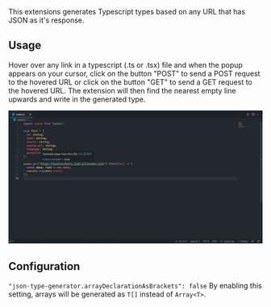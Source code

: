 This extensions generates Typescript types based on any URL that has JSON as it's response.

## Usage

Hover over any link in a typescript (.ts or .tsx) file and when the popup appears on your cursor, click on the button "POST" to send a POST request to the hovered URL or click on the button "GET" to send a GET request to the hovered URL. The extension will then find the nearest empty line upwards and write in the generated type.

![Screenshot of JSON Type Generator](images/screenshot.png)

## Configuration

`"json-type-generator.arrayDeclarationAsBrackets": false`
By enabling this setting, arrays will be generated as `T[]` instead of `Array<T>`.
